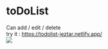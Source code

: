# toDoList
Can add / edit / delete 
<br>
try it : https://todolist-jeztar.netlify.app/
<br>
<img src="https://sv1.picz.in.th/images/2022/05/01/HdSjzR.jpg">
